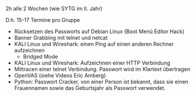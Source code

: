 

2h alle 2 Wochen (wie SYTG im II. Jahr)

D.h. 15-17 Termine pro Gruppe





- Rücksetzen des Passworts auf Debian Linux (Boot Menü Editor Hack)
- Banner Grabbing mit telnet und netcat
- KALI Linux und Wireshark: einen Ping auf einen anderen Rechner aufzeichnen
  - Bridged Mode
- KALI Linux und Wireshark: Aufzeichnen einer HTTP Verbindung
- Mittracen einer telnet Verbindung. Passwort wird im Klartext übertragen
- OpenVAS (siehe Videos Eric Amberg)
- Python: Passwort Cracker, von einer Person ist bekannt, dass sie einen Frauennamen sowie das Geburtsjahr als Passwort verwendet.

